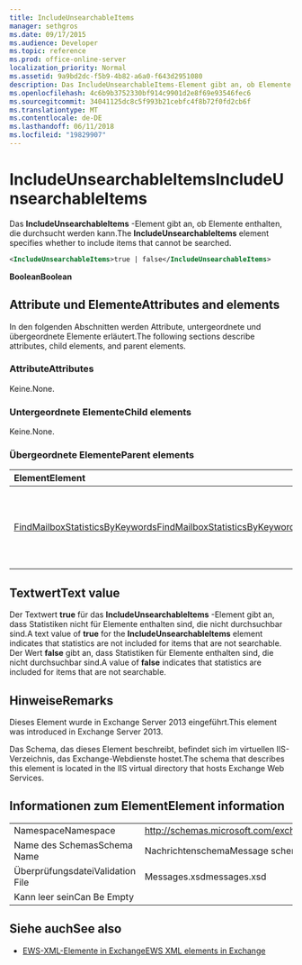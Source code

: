 ```yaml
---
title: IncludeUnsearchableItems
manager: sethgros
ms.date: 09/17/2015
ms.audience: Developer
ms.topic: reference
ms.prod: office-online-server
localization_priority: Normal
ms.assetid: 9a9bd2dc-f5b9-4b82-a6a0-f643d2951080
description: Das IncludeUnsearchableItems-Element gibt an, ob Elemente enthalten, die durchsucht werden kann.
ms.openlocfilehash: 4c6b9b3752330bf914c9901d2e8f69e93546fec6
ms.sourcegitcommit: 34041125dc8c5f993b21cebfc4f8b72f0fd2cb6f
ms.translationtype: MT
ms.contentlocale: de-DE
ms.lasthandoff: 06/11/2018
ms.locfileid: "19829907"
---
```

# <a name="includeunsearchableitems"></a><span data-ttu-id="bf823-103">IncludeUnsearchableItems</span><span class="sxs-lookup"><span data-stu-id="bf823-103">IncludeUnsearchableItems</span></span>

<span data-ttu-id="bf823-104">Das **IncludeUnsearchableItems** -Element gibt an, ob Elemente enthalten, die durchsucht werden kann.</span><span class="sxs-lookup"><span data-stu-id="bf823-104">The **IncludeUnsearchableItems** element specifies whether to include items that cannot be searched.</span></span> 
  
```XML
<IncludeUnsearchableItems>true | false</IncludeUnsearchableItems>
```

 <span data-ttu-id="bf823-105">**Boolean**</span><span class="sxs-lookup"><span data-stu-id="bf823-105">**Boolean**</span></span>
## <a name="attributes-and-elements"></a><span data-ttu-id="bf823-106">Attribute und Elemente</span><span class="sxs-lookup"><span data-stu-id="bf823-106">Attributes and elements</span></span>

<span data-ttu-id="bf823-107">In den folgenden Abschnitten werden Attribute, untergeordnete und übergeordnete Elemente erläutert.</span><span class="sxs-lookup"><span data-stu-id="bf823-107">The following sections describe attributes, child elements, and parent elements.</span></span>
  
### <a name="attributes"></a><span data-ttu-id="bf823-108">Attribute</span><span class="sxs-lookup"><span data-stu-id="bf823-108">Attributes</span></span>

<span data-ttu-id="bf823-109">Keine.</span><span class="sxs-lookup"><span data-stu-id="bf823-109">None.</span></span>
  
### <a name="child-elements"></a><span data-ttu-id="bf823-110">Untergeordnete Elemente</span><span class="sxs-lookup"><span data-stu-id="bf823-110">Child elements</span></span>

<span data-ttu-id="bf823-111">Keine.</span><span class="sxs-lookup"><span data-stu-id="bf823-111">None.</span></span>
  
### <a name="parent-elements"></a><span data-ttu-id="bf823-112">Übergeordnete Elemente</span><span class="sxs-lookup"><span data-stu-id="bf823-112">Parent elements</span></span>

|<span data-ttu-id="bf823-113">**Element**</span><span class="sxs-lookup"><span data-stu-id="bf823-113">**Element**</span></span>|<span data-ttu-id="bf823-114">**Beschreibung**</span><span class="sxs-lookup"><span data-stu-id="bf823-114">**Description**</span></span>|
|:-----|:-----|
|[<span data-ttu-id="bf823-115">FindMailboxStatisticsByKeywords</span><span class="sxs-lookup"><span data-stu-id="bf823-115">FindMailboxStatisticsByKeywords</span></span>](findmailboxstatisticsbykeywords.md) <br/> |<span data-ttu-id="bf823-116">Gibt eine Anforderung an die Postfachstatistiken nach Schlüsselwort suchen.</span><span class="sxs-lookup"><span data-stu-id="bf823-116">Specifies a request to search for mailbox statistics by keyword.</span></span>  <br/> |
   
## <a name="text-value"></a><span data-ttu-id="bf823-117">Textwert</span><span class="sxs-lookup"><span data-stu-id="bf823-117">Text value</span></span>

<span data-ttu-id="bf823-118">Der Textwert **true** für das **IncludeUnsearchableItems** -Element gibt an, dass Statistiken nicht für Elemente enthalten sind, die nicht durchsuchbar sind.</span><span class="sxs-lookup"><span data-stu-id="bf823-118">A text value of **true** for the **IncludeUnsearchableItems** element indicates that statistics are not included for items that are not searchable.</span></span> <span data-ttu-id="bf823-119">Der Wert **false** gibt an, dass Statistiken für Elemente enthalten sind, die nicht durchsuchbar sind.</span><span class="sxs-lookup"><span data-stu-id="bf823-119">A value of **false** indicates that statistics are included for items that are not searchable.</span></span> 
  
## <a name="remarks"></a><span data-ttu-id="bf823-120">Hinweise</span><span class="sxs-lookup"><span data-stu-id="bf823-120">Remarks</span></span>

<span data-ttu-id="bf823-121">Dieses Element wurde in Exchange Server 2013 eingeführt.</span><span class="sxs-lookup"><span data-stu-id="bf823-121">This element was introduced in Exchange Server 2013.</span></span>
  
<span data-ttu-id="bf823-122">Das Schema, das dieses Element beschreibt, befindet sich im virtuellen IIS-Verzeichnis, das Exchange-Webdienste hostet.</span><span class="sxs-lookup"><span data-stu-id="bf823-122">The schema that describes this element is located in the IIS virtual directory that hosts Exchange Web Services.</span></span>
  
## <a name="element-information"></a><span data-ttu-id="bf823-123">Informationen zum Element</span><span class="sxs-lookup"><span data-stu-id="bf823-123">Element information</span></span>

|||
|:-----|:-----|
|<span data-ttu-id="bf823-124">Namespace</span><span class="sxs-lookup"><span data-stu-id="bf823-124">Namespace</span></span>  <br/> |http://schemas.microsoft.com/exchange/services/2006/messages  <br/> |
|<span data-ttu-id="bf823-125">Name des Schemas</span><span class="sxs-lookup"><span data-stu-id="bf823-125">Schema Name</span></span>  <br/> |<span data-ttu-id="bf823-126">Nachrichtenschema</span><span class="sxs-lookup"><span data-stu-id="bf823-126">Message schema</span></span>  <br/> |
|<span data-ttu-id="bf823-127">Überprüfungsdatei</span><span class="sxs-lookup"><span data-stu-id="bf823-127">Validation File</span></span>  <br/> |<span data-ttu-id="bf823-128">Messages.xsd</span><span class="sxs-lookup"><span data-stu-id="bf823-128">messages.xsd</span></span>  <br/> |
|<span data-ttu-id="bf823-129">Kann leer sein</span><span class="sxs-lookup"><span data-stu-id="bf823-129">Can Be Empty</span></span>  <br/> ||
   
## <a name="see-also"></a><span data-ttu-id="bf823-130">Siehe auch</span><span class="sxs-lookup"><span data-stu-id="bf823-130">See also</span></span>



- [<span data-ttu-id="bf823-131">EWS-XML-Elemente in Exchange</span><span class="sxs-lookup"><span data-stu-id="bf823-131">EWS XML elements in Exchange</span></span>](ews-xml-elements-in-exchange.md)

